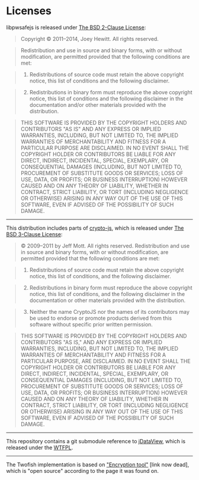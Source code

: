 Licenses
==============

libpwsafejs is released under [The BSD 2-Clause License](http://opensource.org/licenses/bsd-license.php):

> Copyright © 2011–2014, Joey Hewitt.
> All rights reserved.

> Redistribution and use in source and binary forms, with or without modification, are permitted provided that the following conditions are met:

> 1. Redistributions of source code must retain the above copyright notice, this list of conditions and the following disclaimer.

> 2. Redistributions in binary form must reproduce the above copyright notice, this list of conditions and the following disclaimer in the documentation and/or other materials provided with the distribution.

> THIS SOFTWARE IS PROVIDED BY THE COPYRIGHT HOLDERS AND CONTRIBUTORS "AS IS" AND ANY EXPRESS OR IMPLIED WARRANTIES, INCLUDING, BUT NOT LIMITED TO, THE IMPLIED WARRANTIES OF MERCHANTABILITY AND FITNESS FOR A PARTICULAR PURPOSE ARE DISCLAIMED. IN NO EVENT SHALL THE COPYRIGHT HOLDER OR CONTRIBUTORS BE LIABLE FOR ANY DIRECT, INDIRECT, INCIDENTAL, SPECIAL, EXEMPLARY, OR CONSEQUENTIAL DAMAGES (INCLUDING, BUT NOT LIMITED TO, PROCUREMENT OF SUBSTITUTE GOODS OR SERVICES; LOSS OF USE, DATA, OR PROFITS; OR BUSINESS INTERRUPTION) HOWEVER CAUSED AND ON ANY THEORY OF LIABILITY, WHETHER IN CONTRACT, STRICT LIABILITY, OR TORT (INCLUDING NEGLIGENCE OR OTHERWISE) ARISING IN ANY WAY OUT OF THE USE OF THIS SOFTWARE, EVEN IF ADVISED OF THE POSSIBILITY OF SUCH DAMAGE.

---------------------------------------

This distribution includes parts of [crypto-js](http://code.google.com/p/crypto-js/), which is released under [The BSD 3-Clause License](http://opensource.org/licenses/BSD-3-Clause):

> © 2009–2011 by Jeff Mott. All rights reserved.
> Redistribution and use in source and binary forms, with or without modification, are permitted provided that the following conditions are met:

> 1. Redistributions of source code must retain the above copyright notice, this list of conditions, and the following disclaimer.

> 2. Redistributions in binary form must reproduce the above copyright notice, this list of conditions, and the following disclaimer in the documentation or other materials provided with the distribution.

> 3. Neither the name CryptoJS nor the names of its contributors may be used to endorse or promote products derived from this software without specific prior written permission.

> THIS SOFTWARE IS PROVIDED BY THE COPYRIGHT HOLDERS AND CONTRIBUTORS "AS IS," AND ANY EXPRESS OR IMPLIED WARRANTIES, INCLUDING, BUT NOT LIMITED TO, THE IMPLIED WARRANTIES OF MERCHANTABILITY AND FITNESS FOR A PARTICULAR PURPOSE, ARE DISCLAIMED. IN NO EVENT SHALL THE COPYRIGHT HOLDER OR CONTRIBUTORS BE LIABLE FOR ANY DIRECT, INDIRECT, INCIDENTAL, SPECIAL, EXEMPLARY, OR CONSEQUENTIAL DAMAGES (INCLUDING, BUT NOT LIMITED TO, PROCUREMENT OF SUBSTITUTE GOODS OR SERVICES; LOSS OF USE, DATA, OR PROFITS; OR BUSINESS INTERRUPTION) HOWEVER CAUSED AND ON ANY THEORY OF LIABILITY, WHETHER IN CONTRACT, STRICT LIABILITY, OR TORT (INCLUDING NEGLIGENCE OR OTHERWISE) ARISING IN ANY WAY OUT OF THE USE OF THIS SOFTWARE, EVEN IF ADVISED OF THE POSSIBILITY OF SUCH DAMAGE.

---------------------------------------

This repository contains a git submodule reference to [jDataView](https://github.com/vjeux/jsDataView), which is released under the [WTFPL](http://sam.zoy.org/wtfpl/).

---------------------------------------

The Twofish implementation is based on ["Encryption tool"](http://members.tele3.nl/MAvanEverdingen/Code/code.html) [link now dead], which is "open source" according to the page it was found on.
